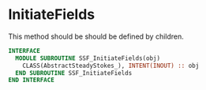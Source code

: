 # InitiateFields

This method should be should be defined by children.

```fortran
INTERFACE
  MODULE SUBROUTINE SSF_InitiateFields(obj)
    CLASS(AbstractSteadyStokes_), INTENT(INOUT) :: obj
  END SUBROUTINE SSF_InitiateFields
END INTERFACE

```